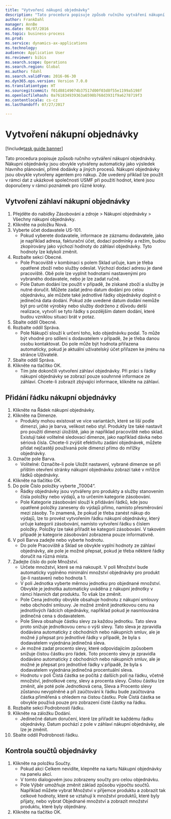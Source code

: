 ```yaml
--- 
title: "Vytvoření nákupní objednávky"
description: "Tato procedura popisuje způsob ručního vytváření nákupní objednávky."
author: FrankDahl
manager: AnnBe
ms.date: 06/07/2016
ms.topic: business-process
ms.prod: 
ms.service: dynamics-ax-applications
ms.technology: 
audience: Application User
ms.reviewer: bibis
ms.search.scope: Operations
ms.search.region: Global
ms.author: fdahl
ms.search.validFrom: 2016-06-30
ms.dyn365.ops.version: Version 7.0.0
ms.translationtype: HT
ms.sourcegitcommit: f01d88149074b37517d00f03d8f55e1199a5198f
ms.openlocfilehash: 0a761834939363a6598b768d3931f9a6278719f3
ms.contentlocale: cs-cz
ms.lasthandoff: 07/27/2017

---
```

# <a name="create-a-purchase-order"></a>Vytvoření nákupní objednávky

[!include[task guide banner](../../includes/task-guide-banner.md)]

Tato procedura popisuje způsob ručního vytváření nákupní objednávky. Nákupní objednávky jsou obvykle vytvářeny automaticky jako výsledek hlavního plánování, přímé dodávky a jiných procesů. Nákupní objednávky jsou obvykle vytvořeny agentem pro nákup. Zde uvedený příklad lze použít v rámci dat z ukázkové společnosti USMF při použití hodnot, které jsou doporučeny v rámci poznámek pro různé kroky.


## <a name="create-the-purchase-order-header"></a>Vytvoření záhlaví nákupní objednávky
1. Přejděte do nabídky Zásobování a zdroje > Nákupní objednávky > Všechny nákupní objednávky.
2. Klikněte na položku Nová.
3. Vyberte účet dodavatele US-101.
    * Pokud vyberete dodavatele, informace ze záznamu dodavatele, jako je například adresa, fakturační účet, dodací podmínky a režim, budou zkopírovány jako výchozí hodnoty do záhlaví objednávky. Tyto hodnoty lze kdykoli změnit.  
4. Rozbalte sekci Obecné.
    * Pole Pracoviště v kombinaci s polem Sklad určuje, kam je třeba opatřené zboží nebo služby odeslat. Výchozí dodací adresu je dané pracoviště. Obě pole lze vyplnit hodnotami nastavenými pro vybraného dodavatele, nebo je lze zadat ručně.  
    * Pole Datum dodání lze použít v případě, že získané zboží a služby je nutné doručit. Můžete zadat jedno datum dodání pro celou objednávku, ale můžete také jednotlivé řádky objednávky doplnit o jedinečná data dodání. Pokud zde uvedené datum dodání nemůže být pro určité výrobky nebo služby dodrženo z důvodu delší realizace, vytvoří se tyto řádky s pozdějším datem dodání, které budou vzniklou situaci brát v potaz.  
5. Sbalte oddíl Obecné.
6. Rozbalte oddíl Správa.
    * Pole Nákupčí slouží k určení toho, kdo objednávku podal. To může být vhodné pro sdílení s dodavatelem v případě, že je třeba danou osobu kontaktovat. Do pole může být hodnota přiřazena automaticky, pokud je aktuální uživatelský účet přiřazen ke jménu na stránce Uživatelé.  
7. Sbalte oddíl Správa.
8. Klikněte na tlačítko OK.
    * Tím jste dokončili vytvoření záhlaví objednávky. Při práci s řádky nákupní objednávky se zobrazí pouze souhrnné informace ze záhlaví. Chcete-li zobrazit zbývající informace, klikněte na záhlaví.  

## <a name="add-a-purchase-order-line"></a>Přidání řádku nákupní objednávky
1. Klikněte na Řádek nákupní objednávky.
2. Klikněte na Dimenze.
    * Produkty mohou existovat ve více variantách, které se liší podle dimenzí, jako je barva, velikost nebo styl. Produkty lze také nastavit pro použití dimenzí úložiště, jako je například pracoviště nebo sklad. Existují také volitelné sledovací dimenze, jako například dávka nebo sériová čísla. Chcete-li zvýšit efektivitu zadání objednávek, můžete přidat nejčastěji používaná pole dimenzí přímo do mřížky objednávky.  
3. Označte pole Barva.
    * Volitelné: Označíte-li pole Uložit nastavení, vybrané dimenze se při příštím otevření stránky nákupní objednávku zobrazí také v mřížce řádků objednávky.  
4. Klikněte na tlačítko OK.
5. Do pole Číslo položky vyberte „T0004“.
    * Řádky objednávky jsou vytvářeny pro produkty a služby stanovením čísla položky nebo výdajů, a to určením kategorie zásobování.  
    * Pole Kategorie zásobování slouží k přidávání řádků, kde jsou opatřené položky zaneseny do výdajů přímo, namísto přesměrování mezi zásoby. To znamená, že pokud je třeba zanést nákup do výdajů, lze to provést vytvořením řádku nákupní objednávky, který určuje kategorii zásobování, namísto vytvoření řádku s číslem položky. Položky lze také přiřadit ke kategorii zásobování. V takovém případě je kategorie zásobování zobrazena pouze informativně.  
6. V poli Barva zadejte nebo vyberte hodnotu.
    * Do pole Pracoviště a Sklad se obvykle vyplní hodnoty ze záhlaví objednávky, ale pole je možné přepsat, pokud je třeba některé řádky doručit na různá místa.  
7. Zadejte číslo do pole Množství.
    * Určete množství, které se má nakoupit. V poli Množství bude automaticky vyplněno minimální množství objednávky pro produkt (je-li nastaven) nebo hodnota 1.  
    * V poli Jednotka vyberte měrnou jednotku pro objednané množství. Obvykle je jednotka automaticky uváděna z nákupní jednotky v rámci hlavních dat produktu. To však lze změnit.  
    * Pole Cena jednotky obvykle obsahuje hodnotu z nákupní smlouvy nebo obchodní smlouvy. Je možné změnit jednotkovou cenu na jednotlivých řádcích objednávky, například pokud je nasmlouvána jedinečná cena s dodavatelem.  
    * Pole Sleva obsahuje částku slevy za každou jednotku. Tato sleva proto snižuje jednotkovou cenu o výši slevy. Tato sleva je zpravidla dodávána automaticky z obchodních nebo nákupních smluv, ale je možné ji přepsat pro jednotlivé řádky v případě, že byla s dodavatelem vyjednána jedinečná sleva.  
    * Je možné zadat procento slevy, které odpovídajícím způsobem snižuje čistou částku pro řádek. Toto procento slevy je zpravidla dodáváno automaticky z obchodních nebo nákupních smluv, ale je možné je přepsat pro jednotlivé řádky v případě, že byla s dodavatelem vyjednána jedinečná procentuální sleva.  
    * Hodnotu v poli Čistá částka se počítá z dalších polí na řádku, včetně množství, jednotkové ceny, slevy a procenta slevy. Čistou částku lze změnit, ale poté pole Jednotková cena, Sleva a Procento slevy zůstanou nevyplněné a při zaúčtování k řádku bude zaúčtována částka přiměřená s ohledem na čistou částku. Pole Čistá částka se obvykle používá pouze pro zobrazení čisté částky na řádku.  
8. Rozbalte sekci Podrobnosti řádku.
9. Klikněte na záložku Dodání.
    * Jedinečné datum doručení, které lze přiřadit ke každému řádku objednávky. Datum pochází z pole v záhlaví nákupní objednávky, ale lze je změnit.  
10. Sbalte oddíl Podrobnosti řádku.

## <a name="review-order-totals"></a>Kontrola součtů objednávky
1. Klikněte na položku Součty.
    * Pokud akci Celkem nevidíte, klepněte na kartu Nákupní objednávky na panelu akcí.  
    * V tomto dialogovém jsou zobrazeny součty pro celou objednávku.  
    * Pole Výběr umožňuje změnit základ způsobu výpočtu součtů. Například můžete vybrat Množství v příjemce produktu a zobrazit tak celkové hodnoty, které se vztahují k množství produktů, které byly přijaty, nebo vybrat Objednané množství a zobrazit množství produktu, které byly objednány.  
2. Klikněte na tlačítko OK.


